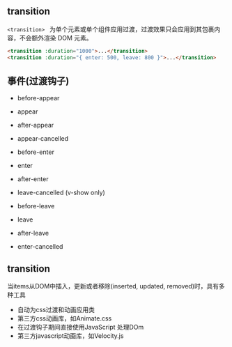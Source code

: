 
## transition
`<transition> ` 为单个元素或单个组件应用过渡，过渡效果只会应用到其包裹内容，不会额外渲染 DOM 元素。


```html
<transition :duration="1000">...</transition>
<transition :duration="{ enter: 500, leave: 800 }">...</transition>
```

## 事件(过渡钩子)
* before-appear
* appear
* after-appear
* appear-cancelled

* before-enter
* enter
* after-enter
* leave-cancelled (v-show only)


* before-leave
* leave
* after-leave
* enter-cancelled

## transition
当items从DOM中插入，更新或者移除(inserted, updated, removed)时，具有多种工具
* 自动为css过渡和动画应用类
* 第三方css动画库，如Animate.css
* 在过渡钩子期间直接使用JavaScript 处理DOm
* 第三方javascript动画库，如Velocity.js
